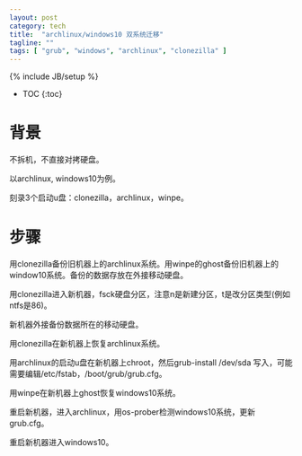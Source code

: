 ```yaml
---
layout: post
category: tech
title:  "archlinux/windows10 双系统迁移"
tagline: ""
tags: [ "grub", "windows", "archlinux", "clonezilla" ] 
---
```

{% include JB/setup %}

* TOC
{:toc}

# 背景

不拆机，不直接对拷硬盘。

以archlinux, windows10为例。

刻录3个启动u盘：clonezilla，archlinux，winpe。

# 步骤

用clonezilla备份旧机器上的archlinux系统。用winpe的ghost备份旧机器上的window10系统。备份的数据存放在外接移动硬盘。

用clonezilla进入新机器，fsck硬盘分区，注意n是新建分区，t是改分区类型(例如ntfs是86)。

新机器外接备份数据所在的移动硬盘。

用clonezilla在新机器上恢复archlinux系统。

用archlinux的启动u盘在新机器上chroot，然后grub-install /dev/sda 写入，可能需要编辑/etc/fstab，/boot/grub/grub.cfg。

用winpe在新机器上ghost恢复windows10系统。

重启新机器，进入archlinux，用os-prober检测windows10系统，更新grub.cfg。

重启新机器进入windows10。
